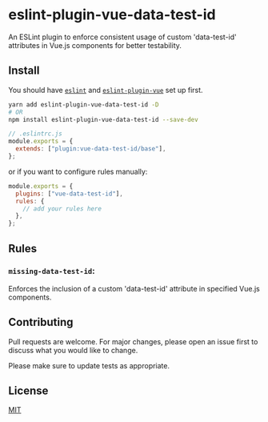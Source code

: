 # eslint-plugin-vue-data-test-id

An ESLint plugin to enforce consistent usage of custom 'data-test-id' attributes in Vue.js components for better testability.

## Install

You should have [`eslint`](https://eslint.org/docs/user-guide/getting-started) and [`eslint-plugin-vue`](https://eslint.vuejs.org/user-guide/#installation) set up first.

```bash
yarn add eslint-plugin-vue-data-test-id -D
# OR
npm install eslint-plugin-vue-data-test-id --save-dev
```

```js
// .eslintrc.js
module.exports = {
  extends: ["plugin:vue-data-test-id/base"],
};
```

or if you want to configure rules manually:

```js
module.exports = {
  plugins: ["vue-data-test-id"],
  rules: {
    // add your rules here
  },
};
```

## Rules

### `missing-data-test-id`:

Enforces the inclusion of a custom 'data-test-id' attribute in specified Vue.js components.

## Contributing
Pull requests are welcome. For major changes, please open an issue first to discuss what you would like to change.

Please make sure to update tests as appropriate.

## License

[MIT](./LICENSE)
